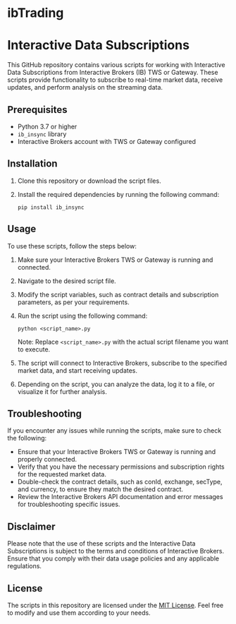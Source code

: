# ibTrading

# Interactive Data Subscriptions

This GitHub repository contains various scripts for working with Interactive Data Subscriptions from Interactive Brokers (IB) TWS or Gateway. These scripts provide functionality to subscribe to real-time market data, receive updates, and perform analysis on the streaming data.

## Prerequisites

- Python 3.7 or higher
- `ib_insync` library
- Interactive Brokers account with TWS or Gateway configured

## Installation

1. Clone this repository or download the script files.
2. Install the required dependencies by running the following command:

   ```
   pip install ib_insync
   ```

## Usage

To use these scripts, follow the steps below:

1. Make sure your Interactive Brokers TWS or Gateway is running and connected.
2. Navigate to the desired script file.
3. Modify the script variables, such as contract details and subscription parameters, as per your requirements.
4. Run the script using the following command:

   ```
   python <script_name>.py
   ```

   Note: Replace `<script_name>.py` with the actual script filename you want to execute.

5. The script will connect to Interactive Brokers, subscribe to the specified market data, and start receiving updates.
6. Depending on the script, you can analyze the data, log it to a file, or visualize it for further analysis.

## Troubleshooting

If you encounter any issues while running the scripts, make sure to check the following:

- Ensure that your Interactive Brokers TWS or Gateway is running and properly connected.
- Verify that you have the necessary permissions and subscription rights for the requested market data.
- Double-check the contract details, such as conId, exchange, secType, and currency, to ensure they match the desired contract.
- Review the Interactive Brokers API documentation and error messages for troubleshooting specific issues.

## Disclaimer

Please note that the use of these scripts and the Interactive Data Subscriptions is subject to the terms and conditions of Interactive Brokers. Ensure that you comply with their data usage policies and any applicable regulations.

## License

The scripts in this repository are licensed under the [MIT License](LICENSE). Feel free to modify and use them according to your needs.
